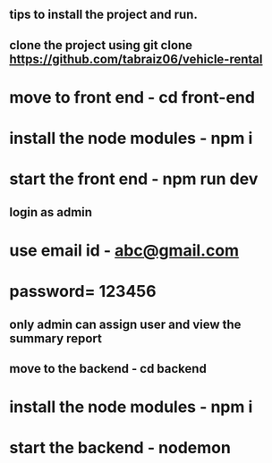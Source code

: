 ## tips to install the project and run.
## clone the project using git clone https://github.com/tabraiz06/vehicle-rental
 # move to front end - cd front-end
 # install the node modules - npm i
# start the front end - npm run dev

## login as admin
 # use email id - abc@gmail.com
 # password= 123456

## only admin can assign user and view the summary report

## move to the backend - cd backend
# install the node modules - npm i
# start the backend - nodemon
